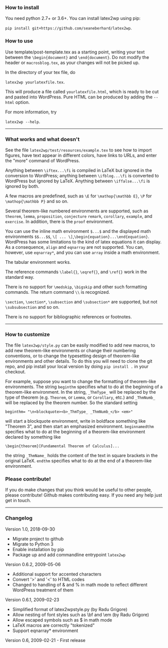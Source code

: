 ### How to install

You need python 2.7+ or 3.6+. You can install latex2wp using pip:

`pip install git+https://github.com/seaneberhard/latex2wp`.

### How to use

Use template/post-template.tex as a starting point, writing your text between the `\begin{document}` and `\end{document}`. Do not modify the header or `macrosblog.tex`, as your changes will not be picked up.

In the directory of your tex file, do

`latex2wp yourlatexfile.tex`.

This will produce a file called `yourlatexfile.html`, which is ready to be cut and pasted into WordPress. Pure HTML can be produced by adding the `--html` option.

For more information, try

`latex2wp --help`.

--------------------

### What works and what doesn't

See the file `latex2wp/test/resources/example.tex` to see how to import figures, have text appear in different colors, have links to URLs, and enter the "more" command of WordPress.

Anything between `\iftex...\fi` is compiled in LaTeX but ignored in the conversion to WordPress; anything between `\ifblog...\fi` is converted to WordPress but ignored by LaTeX. Anything between `\iffalse...\fi` is ignored by both.

A few macros are predefined, such as `\E` for `\mathop{\mathbb E}`, `\P` for `\mathop{\mathbb P}` and so on.

Several theorem-like numbered environments are supported,
such as `theorem`, `lemma`, `proposition`, `conjecture` `remark`, `corollary`, `example`, and `exercise`. In addition, there is the `proof` environment.

You can use the inline math environment `$...$` and the displayed math environments `$$...$$`, `\[ ... \]`,`\begin{equation}...\end{equation}`. WordPress has some limitations to the kind of latex equations it can display. As a consequence, `align` and `eqnarray` are not supported. You can, however, use `eqnarray*`, and you can use `array` inside a math environment.

The tabular environment works.

The reference commands `\label{}`, `\eqref{}`, and `\ref{}` work in the standard way.

There is no support for `\medskip`, `\bigskip` and other such formatting commands. The return command `\\` is recognized.

`\section`, `\section*`, `\subsection` and `\subsection*` are supported, but not `\subsubsection` and so on. 

There is no support for bibliographic references or footnotes.

------------------------

### How to customize

The file `latex2wp/style.py` can be easily modified to add new macros, to add new theorem-like environments or change their numbering conventions, or to change the typesetting design of theorem-like environments and other details. To do this you will need to clone the git repo, and pip install your local version by doing `pip install .` in your checkout.

For example, suppose you want to change the formatting of theorem-like environments. The string `beginthm` specifies what to do at the beginning of a theorem-like environment. In the string, `_ThmType_` will be replaced by the type of theorem (e.g. `Theorem`, or `Lemma`, or `Corollary`, etc.) and `_ThmNumb_` will be replaced by the theorem number. So the standard setting

`beginthm= "\n<blockquote><b>_ThmType_ _ThmNumb_</b> <em>"`

will start a blockquote environment, write in boldface something like "Theorem 3", and then start an emphasized environment. `beginnamedthm` specifies what to do at the beginning of a theorem-like environment declared by something like

`\begin{theorem}[Fundamental Theorem of Calculus]...`

the string `_ThmName_` holds the content of the text in square brackets in the original LaTeX. `endthm` specifies what to do at the end of a theorem-like environment.

### Please contribute!

If you do make changes that you think would be useful to other people, please contribute! Github makes contributing easy. If you need any help just get in touch.

---

### Changelog

Version 1.0, 2018-09-30
  - Migrate project to github
  - Migrate to Python 3
  - Enable installation by pip
  - Package up and add commandline entrypoint `latex2wp`

Version 0.6.2, 2009-05-06
  - Additional support for accented characters
  - Convert '>' and '<' to HTML codes
  - Changed to handling of \& and \% in math mode to reflect
    different WordPress treatment of them

Version 0.6.1, 2009-02-23
  - Simplified format of latex2wpstyle.py (by Radu Grigore)
  - Allow nesting of font styles such as \bf and \em (by Radu Grigore)
  - Allow escaped symbols such as \$ in math mode
  - LaTeX macros are correctly "tokenized"
  - Support eqnarray* environment


Version 0.6, 2009-02-21 -  First release

